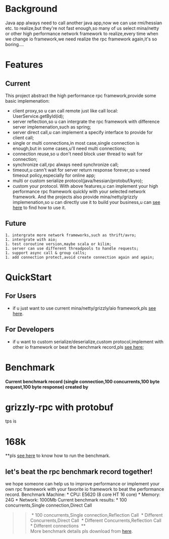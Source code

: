 # Background #
Java app always need to call another java app,now we can use rmi/hessian etc. to realize,but they're not fast enough,so many of us select mina/netty or other high performance network framework to realize,every time when we change io framework,we need realize the rpc framework again,it's so boring....
# Features #
## Current ##
This project abstract the high performance rpc framework,provide some basic implemenation:
  * client proxy,so u can call remote just like call local: UserService.getById(id);
  * server reflection,so u can intergrate the rpc framework with difference server implemenation,such as spring;
  * server direct call,u can implement a specify interface to provide for client call;
  * single or multi connections,in most case,single connection is enough,but in some cases,u'll need multi connections;
  * connection reuse,so u don't need block user thread to wait for connection;
  * synchronize call,rpc always need synchronize call;
  * timeout,u cann't wait for server return response forever,so u need timeout policy,especially for online app;
  * multi or custom serialize protocol(java/hessian/protobuf/kyro);
  * custom your protocol.
With above features,u can implement your high performance rpc framework quickly with your selected network framework.
And the projects also provide mina/netty/grizzly implemenation,so u can directly use it to build your business,u can [see here](http://code.google.com/p/nfs-rpc/wiki/UserGuide) to find how to use it.
## Future ##
    1. intergrate more network frameworks,such as thrift/avro;
    1. intergrate with aio;
    1. test coroutine version,maybe scala or kilim;
    1. server can use different threadpools to handle requests;
    1. support async call & group calls;
    1. add connection protect,avoid create connection again and again;
# QuickStart #
## For Users ##
  * if u just want to use current mina/netty/grizzly/aio framework,pls [see here](http://code.google.com/p/nfs-rpc/wiki/UserGuide).
## For Developers ##
  * if u want to custom serialize/deserialize,custom protocol,implement with other io framework or beat the benchmark record,pls [see here](http://code.google.com/p/nfs-rpc/wiki/DeveloperGuide);
# Benchmark #
**Current benchmark record (single connection,100 concurrents,100 byte request,100 byte response) created by**<h1>grizzly-rpc with protobuf</h1>tps is <h1>168k</h1>**pls [see here](http://code.google.com/p/nfs-rpc/wiki/HowToRunBenchmark) to know how to run the benchmark.
## let's beat the rpc benchmark record together! ##
we hope someone can help us to improve performance or implement your own rpc framework with your favorite io framework to beat the performance record.
Benchmark Machine:
    * CPU: E5620 (8 core HT 16 core)
    * Memory: 24G
    * Network: 1000Mb
Current benchmark results:
    * 100 concurrents,Single connection,Direct Call
> > ![![](http://bluedavy.me/projects/nfs-rpc/benchmark-dc-vs.png)](http://bluedavy.me/projects/nfs-rpc/benchmark-dc-vs.png)
    * 100 concurrents,Single connection,Reflection Call
> > ![![](http://bluedavy.me/projects/nfs-rpc/benchmark-rc-vs.png)](http://bluedavy.me/projects/nfs-rpc/benchmark-rc-vs.png)
    * Different Concurrents,Direct Call
> > ![![](http://bluedavy.me/projects/nfs-rpc/benchmark-concurrents-dc.png)](http://bluedavy.me/projects/nfs-rpc/benchmark-concurrents-dc.png)
    * Different Concurrents,Reflection Call
> > ![![](http://bluedavy.me/projects/nfs-rpc/benchmark-concurrents-rc.png)](http://bluedavy.me/projects/nfs-rpc/benchmark-concurrents-rc.png)
    * Different connections
> > ![![](http://bluedavy.me/projects/nfs-rpc/benchmark-connections.png)](http://bluedavy.me/projects/nfs-rpc/benchmark-connections.png)
> >**<br>More benchmark details pls download from <a href='http://bluedavy.me/projects/nfs-rpc/benchmark-1.xslx'>here</a>.